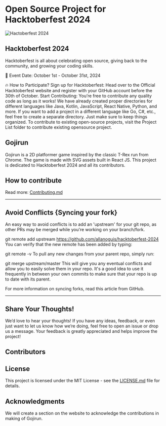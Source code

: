 # Open Source Project for Hacktoberfest 2024

![Hactoberfest 2024](hacktoberfest.jpg)

## Hacktoberfest 2024

Hacktoberfest is all about celebrating open source, giving back to the community, and growing your coding skills.

📅 Event Date: October 1st - October 31st, 2024

🔥 How to Participate?
Sign up for Hacktoberfest: Head over to the Official Hacktoberfest website and register with your GitHub account before the 30th of October.
Start Contributing: You’re free to contribute any quality code as long as it works! We have already created proper directories for different languages like Java, Kotlin, JavaScript, React Native, Python, and more. If you want to add a project in a different language like Go, C#, etc., feel free to create a separate directory. Just make sure to keep things organized. To contribute to existing open-source projects, visit the Project List folder to contribute existing opensource project.

## Gojirun

Gojirun is a 2D platformer game inspired by the classic T-Rex run from Chrome. The game is made with SVG assets built in React JS. This project is dedicated to Hacktoberfest 2024 and all its contributors.

## How to contribute

Read more:
[Contributing.md](/Contributing.md)

---

## Avoid Conflicts {Syncing your fork}

An easy way to avoid conflicts is to add an 'upstream' for your git repo, as other PRs may be merged while you're working on your branch/fork.

git remote add upstream <https://github.com/allanoguis/hacktoberfest-2024>
You can verify that the new remote has been added by typing:

git remote -v
To pull any new changes from your parent repo, simply run:

git merge upstream/master
This will give you any eventual conflicts and allow you to easily solve them in your repo. It's a good idea to use it frequently in between your own commits to make sure that your repo is up to date with its parent.

For more information on syncing forks, read this article from GitHub.

---

## Share Your Thoughts!

We’d love to hear your thoughts! If you have any ideas, feedback, or even just want to let us know how we’re doing, feel free to open an issue or drop us a message. Your feedback is greatly appreciated and helps improve the project!

## Contributors

<!-- readme: contributors -start -->
<!-- readme: contributors -end -->

## License

This project is licensed under the MIT License - see the [LICENSE.md](LICENSE.md) file for details.

## Acknowledgments

We will create a section on the website to acknowledge the contributions in making of Gojirun.
